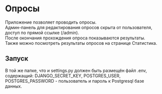 # Опросы

Приложение позволяет проводить опросы.  
Админ-панель для редактирования опросов скрыта от пользователя, доступ по прямой ссылке (/admin).  
После окончания прохождения опроса показываются результаты.  
Также можно посмотреть результаты опросов на странице Статистика.  

## Запуск

В той же папке, что и settings.py должен быть размещён файл .env, содержащий: DJANGO_SECRET_KEY, POSTGRES_USER, POSTGRES_PASSWORD - пользователь и пароль к Postgresql базе данных.
